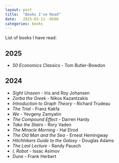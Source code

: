 ```yaml
---
layout: post
title:  "Books I've Read"
date:   2025-03-11 -0500
categories: books
---
```


List of books I have read:


## 2025
- *50 Economics Classics* - Tom Butler-Bowdon



## 2024
- *Sight Unseen* - Iris and Roy Johansen
- *Zorba the Greek* - Nikos Kazantzakis
- *Introduction to Graph Theory* - Richard Trudeau
- *The Trial* - Franz Kakfa
- *We* - Yevgeny Zamyatin
- *The Compound Effect* - Darren Hardy
- *Take the Stairs* - Rory Vaden
- *The Miracle Morning* - Hal Elrod
- *The Old Man and the Sea* - Ernest Hemingway
- *Hitchhikers Guide to the Galaxy* - Douglas Adams
- *The Last Lecture* - Randy Pausch
- *I, Robot* - Issac Asimov
- *Dune* - Frank Herbert